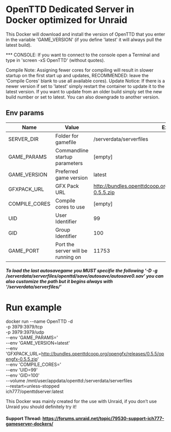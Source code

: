 # OpenTTD Dedicated Server in Docker optimized for Unraid

This Docker will download and install the version of OpenTTD that you enter in the variable 'GAME_VERSION' (if you define 'latest' it will always pull the latest build).


*** CONSOLE: If you want to connect to the console open a Terminal and type in 'screen -xS OpenTTD' (without quotes).

Compile Note: Assigning fewer cores for compiling will result in slower startup on the first start up and updates, RECOMMENDED: leave the 'Compile Cores' blank to use all available cores).
Update Notice: If there is a newer version if set to 'latest' simply restart the container to update it to the latest version. If you want to update from an older build simply set the new build number or set to latest. You can also downgrade to another version.


## Env params

| Name | Value | Example |
| --- | --- | --- |
| SERVER_DIR | Folder for gamefile | /serverdata/serverfiles |
| GAME_PARAMS | Commandline startup parameters | [empty] |
| GAME_VERSION | Preferred game version | latest |
| GFXPACK_URL | GFX Pack URL | http://bundles.openttdcoop.org/opengfx/releases/0.5.5/opengfx-0.5.5.zip |
| COMPILE_CORES | Compile cores to use | [empty] |
| UID | User Identifier | 99 |
| GID | Group Identifier | 100 |
| GAME_PORT | Port the server will be running on | 11753 |

##### To load the last autosavegame you MUST specifie the following '-D -g /serverdata/serverfiles/openttd/save/autosave/autosave0.sav' you can also customize the path but it begins always with '/serverdata/serverfiles/'

# Run example

docker run --name OpenTTD -d \
    -p 3979:3979/tcp \
    -p 3979:3979/udp \
    --env 'GAME_PARAMS=' \
    --env 'GAME_VERSION=latest' \
    --env 'GFXPACK_URL=http://bundles.openttdcoop.org/opengfx/releases/0.5.5/opengfx-0.5.5.zip' \
    --env 'COMPILE_CORES=' \
    --env 'UID=99' \
    --env 'GID=100' \
    --volume /mnt/user/appdata/openttd:/serverdata/serverfiles \
    --restart=unless-stopped \
    ich777/openttdserver:latest

This Docker was mainly created for the use with Unraid, if you don’t use Unraid you should definitely try it!

#### Support Thread: https://forums.unraid.net/topic/79530-support-ich777-gameserver-dockers/